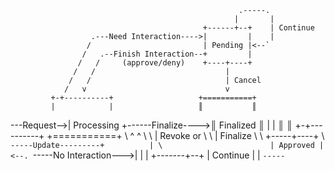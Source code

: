                                                        .-----.
                                                      |       |
                                               +------+--+    | Continue
                      .---Need Interaction---->|         |    |
                     /                         | Pending |<--`
                    /   .--Finish Interaction--+         |
                   /   /     (approve/deny)    +----+----+
                  /   /                             |
                 /   /                              | Cancel
                /   v                               v
             +-+----------+                   +===========+
             |            |                   ║           ║
---Request-->| Processing +------Finalize---->║ Finalized ║
             |            |                   ║           ║
             +-+----------+                   +===========+
                \    ^                              ^
                 \    \                             | Revoke or
                  \    \                            | Finalize
                   \    \                     +-----+----+
                    \    `-----Update---------+          |
                     \                        | Approved |<--.
                      `-----No Interaction--->|          |    |
                                              +-------+--+    | Continue
                                                      |       |
                                                       `-----`
